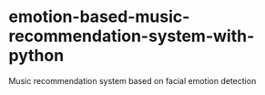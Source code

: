 # emotion-based-music-recommendation-system-with-python
Music recommendation system based on facial emotion detection
